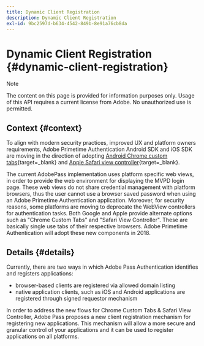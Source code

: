 ```yaml
---
title: Dynamic Client Registration
description: Dynamic Client Registration
exl-id: 9bc2597d-b634-4542-849b-8e91a76cb8da
---
```

# Dynamic Client Registration {#dynamic-client-registration}

>[!NOTE]
>
>The content on this page is provided for information purposes only. Usage of this API requires a current license from Adobe. No unauthorized use is permitted.

## Context {#context}

To align with modern security practices, improved UX and platform owners
requirements, Adobe Primetime Authentication Android SDK and iOS SDK are moving in the direction of adopting [Android Chrome custom tabs](https://developer.chrome.com/multidevice/android/customtabs){target=_blank} and [Apple Safari view controller](https://developer.apple.com/documentation/safariservices/sfsafariviewcontroller){target=_blank}.

The current AdobePass implementation uses platform specific web views, in order to provide the web environment for displaying the MVPD login page. These web views do not share credential management with platform browsers, thus the user cannot use a browser saved password when using an Adobe Primetime Authentication application. Moreover, for security reasons, some platforms are moving to deprecate the WebView controllers for authentication tasks. Both Google and Apple provide alternate options such as "Chrome Custom Tabs" and "Safari View Controller". These are basically single use tabs of their respective browsers. Adobe Primetime Authentication will adopt these new components in 2018.

## Details {#details}

Currently, there are two ways in which Adobe Pass Authentication identifies and registers applications:

* browser-based clients are registered via allowed domain listing
* native application clients, such as iOS and Android applications are registered through signed requestor mechanism

In order to address the new flows for Chrome Custom Tabs & Safari View Controller, Adobe Pass proposes a new client registration mechanism for registering new applications. This mechanism will allow a more secure and granular control of your applications and it can be used to register applications on all platforms.

<!--
## Related Information

- [Dynamic Client Registration API](/help/authentication/dynamic-client-registration-api.md)
- [Dynamic Client Registration Management](/help/authentication/dynamic-client-registration-management.md)
-->
